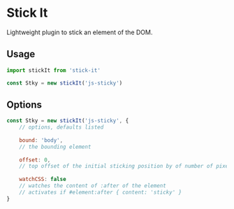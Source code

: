 # Stick It

Lightweight plugin to stick an element of the DOM.

## Usage

```js
import stickIt from 'stick-it'

const Stky = new stickIt('js-sticky')
```

## Options

```js
const Stky = new stickIt('js-sticky', {
    // options, defaults listed
    
    bound: 'body',
    // the bounding element 
    
    offset: 0,
    // top offset of the initial sticking position by of number of pixels
    
    watchCSS: false
    // watches the content of :after of the element
    // activates if #element:after { content: 'sticky' }
}
```